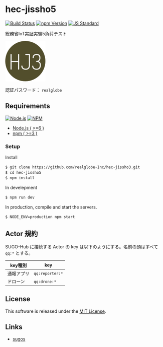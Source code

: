 hec-jissho5
==========

<!---
This file is generated by ape-tmpl. Do not update manually.
--->

<!-- Badge Start -->
<a name="badges"></a>

[![Build Status][bd_travis_com_shield_url]][bd_travis_com_url]
[![npm Version][bd_npm_shield_url]][bd_npm_url]
[![JS Standard][bd_standard_shield_url]][bd_standard_url]

[bd_repo_url]: https://github.com/realglobe-Inc/hec-jissho3
[bd_travis_url]: http://travis-ci.org/realglobe-Inc/hec-jissho3
[bd_travis_shield_url]: http://img.shields.io/travis/realglobe-Inc/hec-jissho3.svg?style=flat
[bd_travis_com_url]: http://travis-ci.com/realglobe-Inc/hec-jissho3
[bd_travis_com_shield_url]: https://api.travis-ci.com/realglobe-Inc/hec-jissho3.svg?token=aeFzCpBZebyaRijpCFmm
[bd_license_url]: https://github.com/realglobe-Inc/hec-jissho3/blob/master/LICENSE
[bd_codeclimate_url]: http://codeclimate.com/github/realglobe-Inc/hec-jissho3
[bd_codeclimate_shield_url]: http://img.shields.io/codeclimate/github/realglobe-Inc/hec-jissho3.svg?style=flat
[bd_codeclimate_coverage_shield_url]: http://img.shields.io/codeclimate/coverage/github/realglobe-Inc/hec-jissho3.svg?style=flat
[bd_gemnasium_url]: https://gemnasium.com/realglobe-Inc/hec-jissho3
[bd_gemnasium_shield_url]: https://gemnasium.com/realglobe-Inc/hec-jissho3.svg
[bd_npm_url]: http://www.npmjs.org/package/hec-jissho5
[bd_npm_shield_url]: http://img.shields.io/npm/v/hec-jissho5.svg?style=flat
[bd_standard_url]: http://standardjs.com/
[bd_standard_shield_url]: https://img.shields.io/badge/code%20style-standard-brightgreen.svg

<!-- Badge End -->


<!-- Description Start -->
<a name="description"></a>

総務省IoT実証実験5負荷テスト

<!-- Description End -->


<!-- Overview Start -->
<a name="overview"></a>


[![favicon_url]][app_url]

認証パスワード： `realglobe`

[app_url]: http://edac.online/jissho3
[favicon_url]: doc/images/favicon.png


<!-- Overview End -->


<!-- Sections Start -->
<a name="sections"></a>

<!-- Section from "doc/guides/00.Requirements.md.hbs" Start -->

<a name="section-doc-guides-00-requirements-md"></a>

Requirements
-----

<a href="https://nodejs.org">
  <img src="https://realglobe-inc.github.io/sugos-assets/images/nodejs-banner.png"
       alt="Node.js"
       height="40"
       style="height:40px"
  /></a>
<a href="https://docs.npmjs.com/">
  <img src="https://realglobe-inc.github.io/sugos-assets/images/npm-banner.png"
       alt="NPM"
       height="40"
       style="height:40px"
  /></a>

+ [Node.js ( >=6 )][node_download_url]
+ [npm ( >=3 )][npm_url]

[node_download_url]: https://nodejs.org/en/download/
[npm_url]: https://docs.npmjs.com/


<!-- Section from "doc/guides/00.Requirements.md.hbs" End -->

<!-- Section from "doc/guides/11.Setup Cloud.md.hbs" Start -->

<a name="section-doc-guides-11-setup-cloud-md"></a>

### Setup

Install

```bash
$ git clone https://github.com/realglobe-Inc/hec-jissho3.git
$ cd hec-jissho5
$ npm install
```

In develepment

```bash
$ npm run dev
```

In production, compile and start the servers.

```bash
$ NODE_ENV=production npm start
```


<!-- Section from "doc/guides/11.Setup Cloud.md.hbs" End -->

<!-- Section from "doc/guides/20.Actor 規約.md.hbs" Start -->

<a name="section-doc-guides-20-actor-規約-md"></a>

Actor 規約
----
SUGO-Hub に接続する Actor の key は以下のようにする。名前の頭はすべて `qq:*` とする。

|key種別|key|
|------|---|
|通報アプリ|`qq:reporter:*`|
|ドローン|`qq:drone:*`|


<!-- Section from "doc/guides/20.Actor 規約.md.hbs" End -->


<!-- Sections Start -->


<!-- LICENSE Start -->
<a name="license"></a>

License
-------
This software is released under the [MIT License](https://github.com/realglobe-Inc/hec-jissho3/blob/master/LICENSE).

<!-- LICENSE End -->


<!-- Links Start -->
<a name="links"></a>

Links
------

+ [sugos][sugos_url]

[sugos_url]: https://github.com/realglobe-Inc/sugos

<!-- Links End -->
